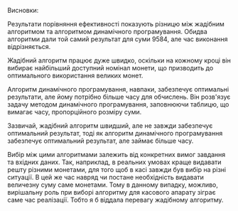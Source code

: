 Висновки:

Результати порівняння ефективності показують різницю між жадібним алгоритмом та алгоритмом динамічного програмування.
Обидва алгоритми дали той самий результат для суми 9584, але час виконання відрізняється.

Жадібний алгоритм працює дуже швидко, оскільки на кожному кроці він вибирає найбільший доступний номінал монети, що призводить до оптимального використання великих монет.

Алгоритм динамічного програмування, навпаки, забезпечує оптимальні результати, але йому потрібно більше часу для обчислень. Він розв'язує задачу методом динамічного програмування, заповнюючи таблицю, що вимагає часу, пропорційного розміру суми.

Зазвичай, жадібний алгоритм швидший, але не завжди забезпечує оптимальний результат, тоді як алгоритм динамічного програмування забезпечує оптимальний результат, але займає більше часу.

Вибір між цими алгоритмами залежить від конкретних вимог завдання та вхідних даних. Так, наприклад, в реальних умовах краще видавати решту різними монетами, для того щоб в касі завжди був вибір на різні ситуації.
В цей же час навряд чи постане необхідність видавати величезну суму саме монетами. Тому в данному випадку, можливо, вирішальну роль при виборі алгоритму для касового апарату зіграє саме час реалізації. Тобто я б віддала перевагу жадібному алгоритму.
